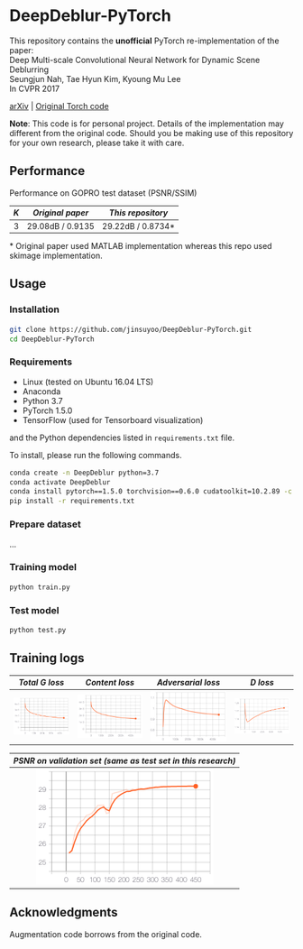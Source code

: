 # DeepDeblur-PyTorch

This repository contains the **unofficial** PyTorch re-implementation of the paper: \
Deep Multi-scale Convolutional Neural Network for Dynamic Scene Deblurring \
Seungjun Nah, Tae Hyun Kim, Kyoung Mu Lee \
In CVPR 2017

[arXiv](https://arxiv.org/abs/1612.02177) | [Original Torch code](https://github.com/SeungjunNah/DeepDeblur_release)

**Note**: This code is for personal project. Details of the implementation may different from the original code. Should you be making use of this repository for your own research, please take it with care.

## Performance

Performance on GOPRO test dataset (PSNR/SSIM)

*K* | *Original paper* | *This repository* 
:---: | :---: | :---: |
3 | 29.08dB / 0.9135 | 29.22dB / 0.8734*

\* Original paper used MATLAB implementation whereas this repo used skimage implementation. 

## Usage

### Installation

```bash
git clone https://github.com/jinsuyoo/DeepDeblur-PyTorch.git
cd DeepDeblur-PyTorch
```

### Requirements

- Linux (tested on Ubuntu 16.04 LTS)
- Anaconda
- Python 3.7
- PyTorch 1.5.0
- TensorFlow (used for Tensorboard visualization)

and the Python dependencies listed in `requirements.txt` file.

To install, please run the following commands.
```bash
conda create -n DeepDeblur python=3.7
conda activate DeepDeblur
conda install pytorch==1.5.0 torchvision==0.6.0 cudatoolkit=10.2.89 -c pytorch
pip install -r requirements.txt
```

### Prepare dataset

...

### Training model

```bash
python train.py
```

### Test model

```bash
python test.py
```

## Training logs

*Total G loss* | *Content loss* | *Adversarial loss* | *D loss* 
:---: | :---: | :---: | :---: |
![total_g_loss](./assets/train_g_loss.png) | ![content_loss](./assets/train_content_loss.png) | ![adv_loss](./assets/train_adv_loss.png) | ![d_loss](./assets/train_d_loss.png)

*PSNR on validation set (same as test set in this research)* |
:---: |
![val_psnr](./assets/val_psnr.png) |

## Acknowledgments

Augmentation code borrows from the original code.